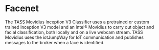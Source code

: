 # Facenet
The TASS Movidius Inception V3 Classifier uses a pretrained or custom trained Inception V3 model and an Intel® Movidius to carry out object and facial classification, both locally and on a live webcam stream. TASS Movidius uses the iotJumpWay for IoT communication and publishes messages to the broker when a face is identified.
